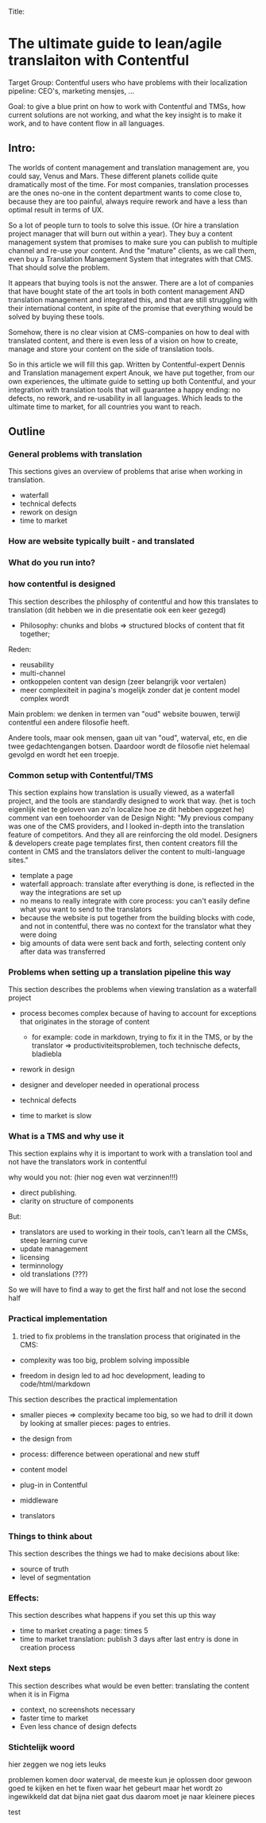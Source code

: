 Title: 
# The ultimate guide to lean/agile translaiton with Contentful

Target Group: Contentful users who have problems with their localization pipeline: CEO's, marketing mensjes, ...

Goal: to give a blue print on how to work with Contentful and TMSs, how current solutions are not working, and what the key insight is to make it work, and to have content flow in all languages. 

## Intro:
The worlds of content management and translation management are, you could say, Venus and Mars. These different planets collide quite dramatically most of the time. For most companies, translation processes are the ones no-one in the content department wants to come close to, because they are too painful, always require rework and have a less than optimal result in terms of UX. 

So a lot of people turn to tools to solve this issue. (Or hire a translation project manager that will burn out within a year). They buy a content management system that promises to make sure you can publish to multiple channel and re-use your content. And the "mature" clients, as we call them, even buy a Translation Management System that integrates with that CMS. That should solve the problem. 

It appears that buying tools is not the answer. There are a lot of companies that have bought state of the art tools in both content management AND translation management and integrated this, and that are still struggling with their international content, in spite of the promise that everything would be solved by buying these tools. 

Somehow, there is no clear vision at CMS-companies on how to deal with translated content, and there is even less of a vision on how to create, manage and store your content on the side of translation tools. 

So in this article we will fill this gap. Written by Contentful-expert Dennis and Translation management expert Anouk, we have put together, from our own experiences, the ultimate guide to setting up both Contentful, and your integration with translation tools that will guarantee a happy ending: no defects, no rework, and re-usability in all languages. Which leads to the ultimate time to market, for all countries you want to reach.  

## Outline

### General problems with translation
This sections gives an overview of problems that arise when working in translation. 

- waterfall
- technical defects 
- rework on design 
- time to market


### How are website typically built - and translated



### What do you run into? 



### how contentful is designed
This section describes the philosphy of contentful and how this translates to translation 
(dit hebben we in die presentatie ook een keer gezegd)

- Philosophy: chunks and blobs => structured blocks of content that fit together; 

Reden:
- reusability
- multi-channel
- ontkoppelen content van design (zeer belangrijk voor vertalen)
- meer complexiteit in pagina's mogelijk zonder dat je content model complex wordt


Main problem: 
we denken in termen van "oud" website bouwen, terwijl contentful een andere filosofie heeft. 

Andere tools, maar ook mensen, gaan uit van "oud", waterval, etc, en die twee gedachtengangen botsen. Daardoor wordt de filosofie niet helemaal gevolgd en wordt het een troepje. 







### Common setup with Contentful/TMS
This section explains how translation is usually viewed, as a waterfall project, and the tools are standardly designed to work that way.
(het is toch eigenlijk niet te geloven van zo'n localize hoe ze dit hebben opgezet he)
comment van een toehoorder van de Design Night: "My previous company was one of the CMS providers, and I looked in-depth into the translation feature of competitors. And they all are reinforcing the old model. Designers & developers create page templates first, then content creators fill the content in CMS and the translators deliver the content to multi-language sites."

- template a page
- waterfall approach: translate after everything is done, is reflected in the way the integrations are set up
- no means to really integrate with core process: you can't easily define what you want to send to the translators
- because the website is put together from the building blocks with code, and not in contentful, there was no context for the translator what they were doing
- big amounts of data were sent back and forth, selecting content only after data was transferred


### Problems when setting up a translation pipeline this way
This section describes the problems when viewing translation as a waterfall project

- process becomes complex because of having to account for exceptions that originates in the storage of content
  - for example: code in markdown, trying to fix it in the TMS, or by the translator => productiviteitsproblemen, toch technische defects, bladiebla


- rework in design
- designer and developer needed in operational process
- technical defects
- time to market is slow





### What is a TMS and why use it

This section explains why it is important to work with a translation tool and not have the translators work in contentful

why would you not: (hier nog even wat verzinnen!!!)
- direct publishing. 
- clarity on structure of components

But: 
- translators are used to working in their tools, can't learn all the CMSs, steep learning curve
- update management
- licensing
- terminnology
- old translations (???)

So we will have to find a way to get the first half and not lose the second half




### Practical implementation

1. tried to fix problems in the translation process that originated in the CMS: 

- complexity was too big, problem solving impossible

- freedom in design led to ad hoc development, leading to code/html/markdown





This section describes the practical implementation

- smaller pieces
=> complexity became too big, so we had to drill it down by looking at smaller pieces: pages to entries. 

- the design from 

- process: difference between operational and new stuff
- content model
- plug-in in Contentful
- middleware
- translators


### Things to think about
This section describes the things we had to make decisions about like:

- source of truth 
- level of segmentation


### Effects: 
This section describes what happens if you set this up this way

- time to market creating a page: times 5
- time to market translation: publish 3 days after last entry is done in creation process

### Next steps
This section describes what would be even better: translating the content when it is in Figma

- context, no screenshots necessary
- faster time to market
- Even less chance of design defects

### Stichtelijk woord
hier zeggen we nog iets leuks

problemen komen door waterval,
de meeste kun je oplossen door gewoon goed te kijken en het te fixen waar het gebeurt
maar het wordt zo ingewikkeld dat dat bijna niet gaat
dus daarom moet je naar kleinere pieces

test

